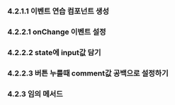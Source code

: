 ### 4.2.1.1 이벤트 연습 컴포넌트 생성

### 4.2.2.1 onChange 이벤트 설정

### 4.2.2.2 state에 input값 담기

### 4.2.2.3 버튼 누를때 comment값 공백으로 설정하기

### 4.2.3 임의 메서드
